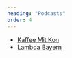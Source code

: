 ```yaml
---
heading: "Podcasts"
order: 4
---
```

<ul class="list-inner list-disc">
    <li><a href="https://www.podcast.de/episode/501982001/40-kaffe-mit-kon-vanessa">Kaffee Mit Kon</a></li>
    <li><a href="https://open.spotify.com/episode/6Ampdpx3GRzPl6PTgjOate">Lambda Bayern</a></li>
</ul>